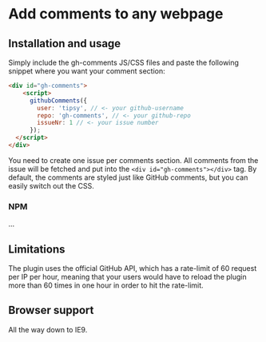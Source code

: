 # Add comments to any webpage

## Installation and usage
Simply include the gh-comments JS/CSS files and paste the following snippet where you want your comment section:
```html
<div id="gh-comments">
    <script>
      githubComments({
        user: 'tipsy', // <- your github-username
        repo: 'gh-comments', // <- your github-repo
        issueNr: 1 // <- your issue number
      });
  </script>
</div>
```

You need to create one issue per comments section. All comments from the issue will be fetched and put into the `<div id="gh-comments"></div>` tag. By default, the comments are styled just like GitHub comments, but you can easily switch out the CSS.

### NPM
...

## Limitations
The plugin uses the official GitHub API, which has a rate-limit of 60 request per IP per hour, meaning that your users would have to reload the plugin more than 60 times in one hour in order to hit the rate-limit.

## Browser support
All the way down to IE9.
